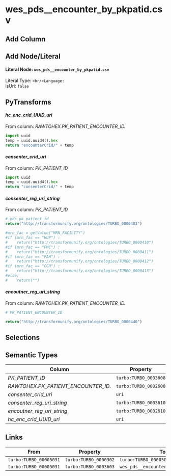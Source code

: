 # wes_pds__encounter_by_pkpatid.csv

## Add Column

## Add Node/Literal
#### Literal Node: `wes_pds__encounter_by_pkpatid.csv`
Literal Type: ``
<br/>Language: ``
<br/>isUri: `false`


## PyTransforms
#### _hc_enc_crid_UUID_uri_
From column: _RAWTOHEX.PK_PATIENT_ENCOUNTER_ID._
``` python
import uuid
temp = uuid.uuid4().hex
return "encounterCrid/" + temp
```

#### _consenter_crid_uri_
From column: _PK_PATIENT_ID_
``` python
import uuid
temp = uuid.uuid4().hex
return "consenterCrid/" + temp

```

#### _consenter_reg_uri_string_
From column: _PK_PATIENT_ID_
``` python
# pds pk patient id
return("http://transformunify.org/ontologies/TURBO_0000403")

#mrn_fac = getValue("MRN_FACILITY")
#if (mrn_fac == "HUP") :
#    return("http://transformunify.org/ontologies/TURBO_0000410")
#if (mrn_fac == "PMC") :
#    return("http://transformunify.org/ontologies/TURBO_0000411")
#if (mrn_fac == "PAH") :
#    return("http://transformunify.org/ontologies/TURBO_0000412")
#if (mrn_fac == "CCH") :
#    return("http://transformunify.org/ontologies/TURBO_0000413")
#else:
#    return("")
```

#### _encoutner_reg_uri_string_
From column: _RAWTOHEX.PK_PATIENT_ENCOUNTER_ID._
``` python
# PK_PATIENT_ENCOUNTER_ID

return("http://transformunify.org/ontologies/TURBO_0000440")

```


## Selections

## Semantic Types
| Column | Property | Class |
|  ----- | -------- | ----- |
| _PK_PATIENT_ID_ | `turbo:TURBO_0003608` | `turbo:TURBO_00005031`|
| _RAWTOHEX.PK_PATIENT_ENCOUNTER_ID._ | `turbo:TURBO_0002608` | `turbo:TURBO_00005081`|
| _consenter_crid_uri_ | `uri` | `turbo:TURBO_00005031`|
| _consenter_reg_uri_string_ | `turbo:TURBO_0003610` | `turbo:TURBO_00005031`|
| _encoutner_reg_uri_string_ | `turbo:TURBO_0002610` | `turbo:TURBO_00005081`|
| _hc_enc_crid_UUID_uri_ | `uri` | `turbo:TURBO_00005081`|


## Links
| From | Property | To |
|  --- | -------- | ---|
| `turbo:TURBO_00005031` | `turbo:TURBO_0000302` | `turbo:TURBO_00005081`|
| `turbo:TURBO_00005031` | `turbo:TURBO_0003603` | `wes_pds__encounter_by_pkpatid.csv`|
